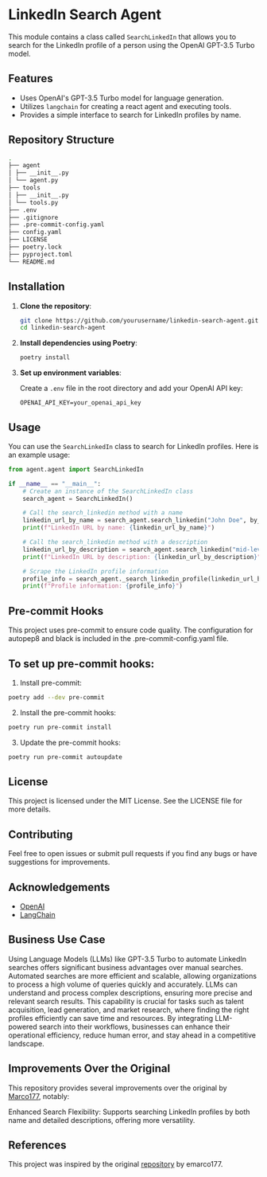 # LinkedIn Search Agent

This module contains a class called `SearchLinkedIn` that allows you to search for the LinkedIn profile of a person using the OpenAI GPT-3.5 Turbo model.

## Features

- Uses OpenAI's GPT-3.5 Turbo model for language generation.
- Utilizes `langchain` for creating a react agent and executing tools.
- Provides a simple interface to search for LinkedIn profiles by name.

## Repository Structure

```bash
.
├── agent
│ ├── __init__.py
│ └── agent.py
├── tools
│ ├── __init__.py
│ └── tools.py
├── .env
├── .gitignore
├── .pre-commit-config.yaml
├── config.yaml
├── LICENSE
├── poetry.lock
├── pyproject.toml
└── README.md
```

## Installation

1. **Clone the repository**:

    ```bash
    git clone https://github.com/yourusername/linkedin-search-agent.git
    cd linkedin-search-agent
    ```

2. **Install dependencies using Poetry**:

    ```bash
    poetry install
    ```

3. **Set up environment variables**:

    Create a `.env` file in the root directory and add your OpenAI API key:

    ```env
    OPENAI_API_KEY=your_openai_api_key
    ```

## Usage

You can use the `SearchLinkedIn` class to search for LinkedIn profiles. Here is an example usage:

```python
from agent.agent import SearchLinkedIn

if __name__ == "__main__":
    # Create an instance of the SearchLinkedIn class
    search_agent = SearchLinkedIn()

    # Call the search_linkedin method with a name
    linkedin_url_by_name = search_agent.search_linkedin("John Doe", by_name=True)
    print(f"LinkedIn URL by name: {linkedin_url_by_name}")

    # Call the search_linkedin method with a description
    linkedin_url_by_description = search_agent.search_linkedin("mid-level computer scientist with more than 3 years of AI relevant skills", by_name=False)
    print(f"LinkedIn URL by description: {linkedin_url_by_description}")

    # Scrape the LinkedIn profile information
    profile_info = search_agent._search_linkedin_profile(linkedin_url_by_name)
    print(f"Profile information: {profile_info}")
```
## Pre-commit Hooks
This project uses pre-commit to ensure code quality. The configuration for autopep8 and black is included in the .pre-commit-config.yaml file.

## To set up pre-commit hooks:

1. Install pre-commit:
```bash
poetry add --dev pre-commit
```

2. Install the pre-commit hooks:
```bash
poetry run pre-commit install
```

3. Update the pre-commit hooks:
```bash
poetry run pre-commit autoupdate
```

## License
This project is licensed under the MIT License. See the LICENSE file for more details.


## Contributing

Feel free to open issues or submit pull requests if you find any bugs or have suggestions for improvements.

## Acknowledgements

- [OpenAI](https://www.openai.com/)
- [LangChain](https://github.com/langchain-ai/langchain)

## Business Use Case
Using Language Models (LLMs) like GPT-3.5 Turbo to automate LinkedIn searches offers significant business advantages over manual searches. Automated searches are more efficient and scalable, allowing organizations to process a high volume of queries quickly and accurately. LLMs can understand and process complex descriptions, ensuring more precise and relevant search results. This capability is crucial for tasks such as talent acquisition, lead generation, and market research, where finding the right profiles efficiently can save time and resources. By integrating LLM-powered search into their workflows, businesses can enhance their operational efficiency, reduce human error, and stay ahead in a competitive landscape.

## Improvements Over the Original
This repository provides several improvements over the original by [Marco177](https://github.com/emarco177/ice_breaker/commits?author=emarco177), notably:

Enhanced Search Flexibility: Supports searching LinkedIn profiles by both name and detailed descriptions, offering more versatility.
## References

This project was inspired by the original [repository](https://github.com/emarco177/ice_breaker/commits?author=emarco177) by emarco177.
